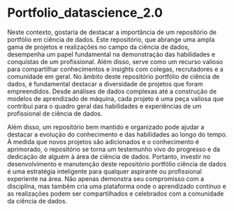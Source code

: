 # Portfolio_datascience_2.0


Neste contexto, gostaria de destacar a importância de um repositório de portfólio em ciência de dados. Este repositório, que abrange uma ampla gama de projetos e realizações no campo da ciência de dados, desempenha um papel fundamental na demonstração das habilidades e conquistas de um profissional. Além disso, serve como um recurso valioso para compartilhar conhecimentos e insights com colegas, recrutadores e a comunidade em geral. No âmbito deste repositório portfólio de ciência de dados, é fundamental destacar a diversidade de projetos que foram empreendidos. Desde análises de dados complexas até a construção de modelos de aprendizado de máquina, cada projeto é uma peça valiosa que contribui para o quadro geral das habilidades e experiências de um profissional de ciência de dados. 

Além disso, um repositório bem mantido e organizado pode ajudar a destacar a evolução do conhecimento e das habilidades ao longo do tempo. À medida que novos projetos são adicionados e o conhecimento é aprimorado, o repositório se torna um testemunho vivo do progresso e da dedicação de alguém à área de ciência de dados. Portanto, investir no desenvolvimento e manutenção deste repositório portfólio ciência de dados é uma estratégia inteligente para qualquer aspirante ou profissional experiente na área. Não apenas demonstra seu compromisso com a disciplina, mas também cria uma plataforma onde o aprendizado contínuo e as realizações podem ser compartilhados e celebrados com a comunidade da ciência de dados.
